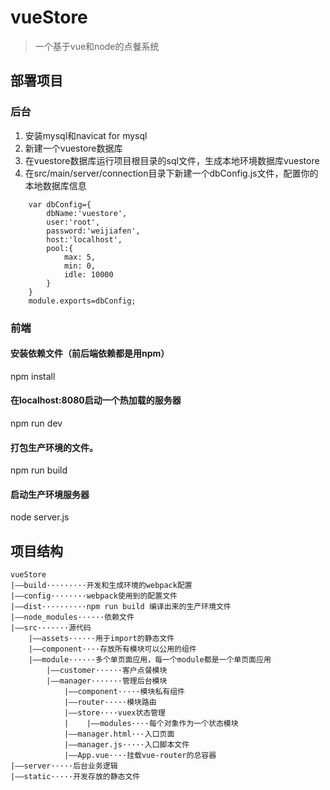 # vueStore

> 一个基于vue和node的点餐系统

## 部署项目
### 后台
1. 安装mysql和navicat for mysql 
2.  新建一个vuestore数据库
3. 在vuestore数据库运行项目根目录的sql文件，生成本地环境数据库vuestore
4. 在src/main/server/connection目录下新建一个dbConfig.js文件，配置你的本地数据库信息
```
	var dbConfig={
		dbName:'vuestore',
		user:'root',
		password:'weijiafen',
		host:'localhost',
		pool:{
			max: 5,
		    min: 0,
		    idle: 10000
		}
	}
	module.exports=dbConfig;
```
### 前端
#### 安装依赖文件（前后端依赖都是用npm）
npm install

#### 在localhost:8080启动一个热加载的服务器
npm run dev

#### 打包生产环境的文件。
npm run build

#### 启动生产环境服务器
node server.js

## 项目结构
```
vueStore
|——build·········开发和生成环境的webpack配置
|——config········webpack使用到的配置文件
|——dist··········npm run build 编译出来的生产环境文件
|——node_modules······依赖文件
|——src·······源代码
    |——assets······用于import的静态文件
    |——component····存放所有模块可以公用的组件
    |——module······多个单页面应用，每一个module都是一个单页面应用
        |——customer······客户点餐模块
        |——manager·······管理后台模块
            |——component·····模块私有组件
            |——router·····模块路由
            |——store····vuex状态管理
            |    |——modules····每个对象作为一个状态模块
            |——manager.html···入口页面
            |——manager.js·····入口脚本文件
            |——App.vue····挂载vue-router的总容器
|——server·····后台业务逻辑
|——static·····开发存放的静态文件
```
